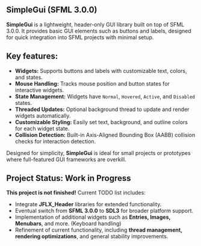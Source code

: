 ## SimpleGui (SFML 3.0.0)

**SimpleGui** is a lightweight, header-only GUI library built on top of SFML 3.0.0. It provides basic GUI elements such as buttons and labels, designed for quick integration into SFML projects with minimal setup.

## Key features:
- **Widgets:** Supports buttons and labels with customizable text, colors, and states.
- **Mouse Handling:** Tracks mouse position and button states for interactive widgets.
- **State Management:** Widgets have `Normal`, `Hovered`, `Active`, and `Disabled` states.
- **Threaded Updates:** Optional background thread to update and render widgets automatically.
- **Customizable Styling:** Easily set text, background, and outline colors for each widget state.
- **Collision Detection:** Built-in Axis-Aligned Bounding Box (AABB) collision checks for interaction detection.

Designed for simplicity, **SimpleGui** is ideal for small projects or prototypes where full-featured GUI frameworks are overkill.

## Project Status: Work in Progress

**This project is not finished!** Current TODO list includes:

- Integrate **JFLX_Header** libraries for extended functionality.
- Eventual switch from **SFML 3.0.0** to **SDL3** for broader platform support.
- Implementation of additional widgets such as **Entries, Images, Menubars**, and more. (Keyboard handling)
- Refinement of current functionality, including **thread management, rendering optimizations**, and general stability improvements.
